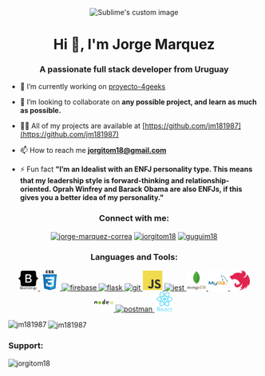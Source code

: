 <p align="center">
  <img src="https://media4.giphy.com/media/HscDLzkO8EOTmgkhQP/giphy.gif?cid=ecf05e47j39w8yh47abxhnqyolgkybivdm6fptgexmjvqm4u&rid=giphy.gif&ct=g?raw=true" alt="Sublime's custom image"/>
</p>


<h1 align="center">Hi 👋, I'm Jorge Marquez</h1>
<h3 align="center">A passionate full stack developer from Uruguay</h3>

- 🔭 I’m currently working on [proyecto-4geeks](https://github.com/jm181987/proyecto-4geeks)

- 👯 I’m looking to collaborate on **any possible project, and learn as much as possible.**

- 👨‍💻 All of my projects are available at [https://github.com/jm181987](https://github.com/jm181987)

- 📫 How to reach me **jorgitom18@gmail.com**

- ⚡ Fun fact **"I’m an Idealist with an ENFJ personality type. This means that my leadership style is forward-thinking and relationship-oriented. Oprah Winfrey and Barack Obama are also ENFJs, if this gives you a better idea of my personality."**

<h3 align="center">Connect with me:</h3>
<p align="center">
<a href="https://linkedin.com/in/jorge-marquez-correa" target="blank"><img align="center" src="https://raw.githubusercontent.com/rahuldkjain/github-profile-readme-generator/master/src/images/icons/Social/linked-in-alt.svg" alt="jorge-marquez-correa" height="30" width="40" /></a>
<a href="https://fb.com/jorgitom18" target="blank"><img align="center" src="https://raw.githubusercontent.com/rahuldkjain/github-profile-readme-generator/master/src/images/icons/Social/facebook.svg" alt="jorgitom18" height="30" width="40" /></a>
<a href="https://instagram.com/guguim18" target="blank"><img align="center" src="https://raw.githubusercontent.com/rahuldkjain/github-profile-readme-generator/master/src/images/icons/Social/instagram.svg" alt="guguim18" height="30" width="40" /></a>
</p>

<h3 align="center">Languages and Tools:</h3>
<p align="center"> <a href="https://getbootstrap.com" target="_blank" rel="noreferrer"> <img src="https://raw.githubusercontent.com/devicons/devicon/master/icons/bootstrap/bootstrap-plain-wordmark.svg" alt="bootstrap" width="40" height="40"/> </a> <a href="https://www.w3schools.com/css/" target="_blank" rel="noreferrer"> <img src="https://raw.githubusercontent.com/devicons/devicon/master/icons/css3/css3-original-wordmark.svg" alt="css3" width="40" height="40"/> </a> <a href="https://firebase.google.com/" target="_blank" rel="noreferrer"> <img src="https://www.vectorlogo.zone/logos/firebase/firebase-icon.svg" alt="firebase" width="40" height="40"/> </a> <a href="https://flask.palletsprojects.com/" target="_blank" rel="noreferrer"> <img src="https://www.vectorlogo.zone/logos/pocoo_flask/pocoo_flask-icon.svg" alt="flask" width="40" height="40"/> </a> <a href="https://git-scm.com/" target="_blank" rel="noreferrer"> <img src="https://www.vectorlogo.zone/logos/git-scm/git-scm-icon.svg" alt="git" width="40" height="40"/> </a> <a href="https://developer.mozilla.org/en-US/docs/Web/JavaScript" target="_blank" rel="noreferrer"> <img src="https://raw.githubusercontent.com/devicons/devicon/master/icons/javascript/javascript-original.svg" alt="javascript" width="40" height="40"/> </a> <a href="https://jestjs.io" target="_blank" rel="noreferrer"> <img src="https://www.vectorlogo.zone/logos/jestjsio/jestjsio-icon.svg" alt="jest" width="40" height="40"/> </a> <a href="https://www.mongodb.com/" target="_blank" rel="noreferrer"> <img src="https://raw.githubusercontent.com/devicons/devicon/master/icons/mongodb/mongodb-original-wordmark.svg" alt="mongodb" width="40" height="40"/> </a> <a href="https://www.mysql.com/" target="_blank" rel="noreferrer"> <img src="https://raw.githubusercontent.com/devicons/devicon/master/icons/mysql/mysql-original-wordmark.svg" alt="mysql" width="40" height="40"/> </a> <a href="https://nestjs.com/" target="_blank" rel="noreferrer"> <img src="https://raw.githubusercontent.com/devicons/devicon/master/icons/nestjs/nestjs-plain.svg" alt="nestjs" width="40" height="40"/> </a> <a href="https://nodejs.org" target="_blank" rel="noreferrer"> <img src="https://raw.githubusercontent.com/devicons/devicon/master/icons/nodejs/nodejs-original-wordmark.svg" alt="nodejs" width="40" height="40"/> </a> <a href="https://postman.com" target="_blank" rel="noreferrer"> <img src="https://www.vectorlogo.zone/logos/getpostman/getpostman-icon.svg" alt="postman" width="40" height="40"/> </a> <a href="https://reactjs.org/" target="_blank" rel="noreferrer"> <img src="https://raw.githubusercontent.com/devicons/devicon/master/icons/react/react-original-wordmark.svg" alt="react" width="40" height="40"/> </a> </p>



<p><img align="left" src="https://github-readme-stats.vercel.app/api/top-langs?username=jm181987&show_icons=true&locale=en&layout=compact" alt="jm181987" /></p>

<p>&nbsp;<img align="center" src="https://github-readme-stats.vercel.app/api?username=jm181987&show_icons=true&locale=en" alt="jm181987" /></p>


<h3 align="left">Support:</h3>
<p><a href="https://ko-fi.com/jorgitom18"> <img align="left" src="https://cdn.ko-fi.com/cdn/kofi3.png?v=3" height="50" width="210" alt="jorgitom18" /></a></p><br><br>
